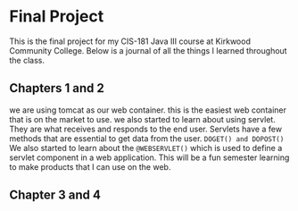 # Final Project

This is the final project for my CIS-181 Java III course at Kirkwood Community College. Below is a journal of all the things I learned throughout the class.

## Chapters 1 and 2
we are using tomcat as our web container. this is the easiest web container that is on the market to use. 
we also started to learn about using servlet. They are what receives and responds to the end user. 
Servlets have a few methods that are essential to get data from the user. ```DOGET() and DOPOST()```
We also started to learn about the ``@WEBSERVLET()`` which is used to define a servlet component in a web application.
This will be a fun semester learning to make products that I can use on the web. 

## Chapter 3 and 4 

